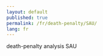```yaml
---
layout: default
published: true
permalink: /fr/death-penalty/SAU/
lang: fr
---
```


death-penalty analysis SAU
